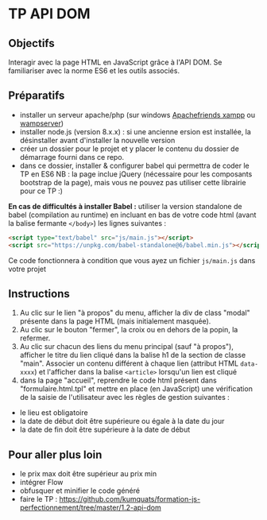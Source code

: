 # TP API DOM

## Objectifs
Interagir avec la page HTML en JavaScript grâce à l'API DOM.
Se familiariser avec la norme ES6 et les outils associés.

## Préparatifs
- installer un serveur apache/php (sur windows [Apachefriends xampp](https://www.apachefriends.org/fr/index.html) ou [wampserver](http://www.wampserver.com/))
- installer node.js (version 8.x.x) : si une ancienne ersion est installée, la désinstaller avant d'installer la nouvelle version
- créer un dossier pour le projet et y placer le contenu du dossier de démarrage fourni dans ce repo.
- dans ce dossier, installer & configurer babel qui permettra de coder le TP en ES6
NB : la page inclue jQuery (nécessaire pour les composants bootstrap de la page), mais vous ne pouvez pas utiliser cette librairie pour ce TP :)

**En cas de difficultés à installer Babel :**
utiliser la version standalone de babel (compilation au runtime) en incluant en bas de votre code html (avant la balise fermante `</body>`) les lignes suivantes :
```html
<script type="text/babel" src="js/main.js"></script>
<script src="https://unpkg.com/babel-standalone@6/babel.min.js"></script>
```
Ce code fonctionnera à condition que vous ayez un fichier `js/main.js` dans votre projet

## Instructions
1. Au clic sur le lien "à propos" du menu, afficher la div de class "modal" présente dans la page HTML (mais initialement masquée).
2. Au clic sur le bouton "fermer", la croix ou en dehors de la popin, la refermer.
3. Au clic sur chacun des liens du menu principal (sauf "à propos"), afficher le titre du lien cliqué dans la balise h1 de la section de classe "main". Associer un contenu différent à chaque lien (attribut HTML `data-xxxx`) et l'afficher dans la balise `<article>` lorsqu'un lien est cliqué
5. dans la page "accueil", reprendre le code html présent dans "formulaire.html.tpl" et mettre en place (en JavaScript) une vérification de la saisie de l'utilisateur avec les règles de gestion suivantes : 
- le lieu est obligatoire
- la date de début doit être supérieure ou égale à la date du jour
- la date de fin doit être supérieure à la date de début

## Pour aller plus loin
- le prix max doit être supérieur au prix min
- intégrer Flow
- obfusquer et minifier le code généré
- faire le TP : https://github.com/kumquats/formation-js-perfectionnement/tree/master/1.2-api-dom